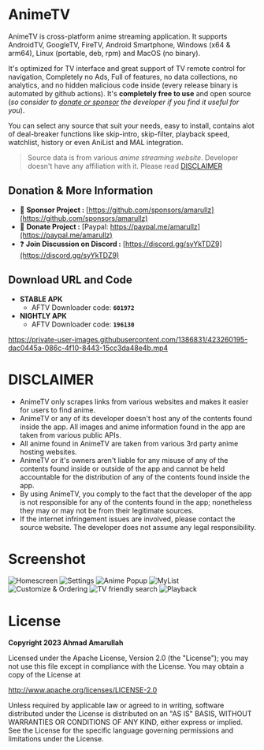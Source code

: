 # AnimeTV

AnimeTV is cross-platform anime streaming application. It supports AndroidTV, GoogleTV, FireTV, Android Smartphone, Windows (x64 & arm64), Linux (portable, deb, rpm) and MacOS (no binary).

It's optimized for TV interface and great support of TV remote control for navigation, Completely no Ads, Full of features, no data collections, no analytics, and no hidden malicious code inside (every release binary is automated by github actions). It's **completely free to use** and open source (*so consider to [donate or sponsor](#donation--more-information) the developer if you find it useful for you*).

You can select any source that suit your needs, easy to install, contains alot of deal-breaker functions like skip-intro, skip-filter, playback speed, watchlist, history or even AniList and MAL integration.

> Source data is from various *anime streaming website*. Developer doesn't have any affiliation with it. Please read [DISCLAIMER](#DISCLAIMER)

## Donation & More Information
- 💖 **Sponsor Project :** [https://github.com/sponsors/amarullz](https://github.com/sponsors/amarullz)
- 💝 **Donate Project :** [Paypal: https://paypal.me/amarullz](https://paypal.me/amarullz)
- ❓ **Join Discussion on Discord :**  [https://discord.gg/syYkTDZ9](https://discord.gg/syYkTDZ9)

## Download URL and Code
- **STABLE APK**
  - AFTV Downloader code: **`601972`**
- **NIGHTLY APK**
  - AFTV Downloader code: **`196130`**

https://private-user-images.githubusercontent.com/1386831/423260195-dac0445a-086c-4f10-8443-15cc3da48e4b.mp4

# DISCLAIMER
* AnimeTV only scrapes links from various websites and makes it easier for users to find anime.
* AnimeTV or any of its developer doesn't host any of the contents found inside the app. All images and anime information found in the app are taken from various public APIs.
* All anime found in AnimeTV are taken from various 3rd party anime hosting websites.
* AnimeTV or it's owners aren't liable for any misuse of any of the contents found inside or outside of the app and cannot be held accountable for the distribution of any of the contents found inside the app.
* By using AnimeTV, you comply to the fact that the developer of the app is not responsible for any of the contents found in the app; nonetheless they may or may not be from their legitimate sources.
* If the internet infringement issues are involved, please contact the source website. The developer does not assume any legal responsibility.

# Screenshot
![Homescreen](https://github.com/amarullz/AnimeTV/assets/1386831/d05c7e5d-8abc-4fed-9183-0c58aa815c44)
![Settings](https://github.com/amarullz/AnimeTV/assets/1386831/68686765-a7eb-4fe8-bc69-f69996053a5d)
![Anime Popup](https://github.com/amarullz/AnimeTV/assets/1386831/c8854596-1984-4c54-993d-d358d9943e7d)
![MyList](https://github.com/amarullz/AnimeTV/assets/1386831/9d8a9e51-c3a0-43c0-a487-c9fb36949c43)
![Customize & Ordering](https://github.com/amarullz/AnimeTV/assets/1386831/b1c86f23-5ca3-4008-95f6-c3107e062f07)
![TV friendly search](https://github.com/amarullz/AnimeTV/assets/1386831/59e722d8-f695-4245-8783-1d1675906c98)
![Playback](https://github.com/amarullz/AnimeTV/assets/1386831/ff1c0363-746d-4216-831b-cf60f4dce243)


# License
**Copyright 2023 Ahmad Amarullah**

Licensed under the Apache License, Version 2.0 (the "License");
you may not use this file except in compliance with the License.
You may obtain a copy of the License at

http://www.apache.org/licenses/LICENSE-2.0

Unless required by applicable law or agreed to in writing, software
distributed under the License is distributed on an "AS IS" BASIS,
WITHOUT WARRANTIES OR CONDITIONS OF ANY KIND, either express or implied.
See the License for the specific language governing permissions and
limitations under the License.
